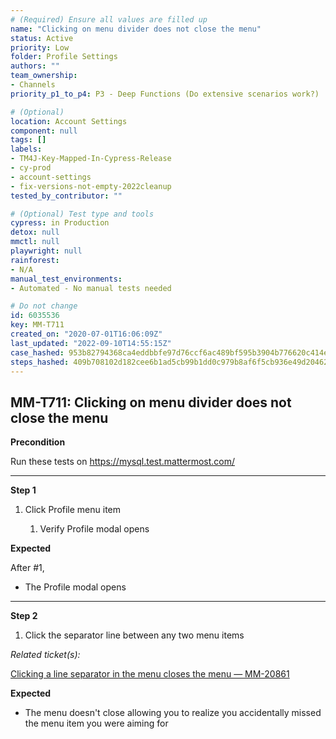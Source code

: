 ```yaml
---
# (Required) Ensure all values are filled up
name: "Clicking on menu divider does not close the menu"
status: Active
priority: Low
folder: Profile Settings
authors: ""
team_ownership:
- Channels
priority_p1_to_p4: P3 - Deep Functions (Do extensive scenarios work?)

# (Optional)
location: Account Settings
component: null
tags: []
labels:
- TM4J-Key-Mapped-In-Cypress-Release
- cy-prod
- account-settings
- fix-versions-not-empty-2022cleanup
tested_by_contributor: ""

# (Optional) Test type and tools
cypress: in Production
detox: null
mmctl: null
playwright: null
rainforest:
- N/A
manual_test_environments:
- Automated - No manual tests needed

# Do not change
id: 6035536
key: MM-T711
created_on: "2020-07-01T16:06:09Z"
last_updated: "2022-09-10T14:55:15Z"
case_hashed: 953b82794368ca4eddbbfe97d76ccf6ac489bf595b3904b776620c414e2eea4bd8826d9c170def13a19631fc3a9ac059
steps_hashed: 409b708102d182cee6b1ad5cb99b1dd0c979b8af6f5cb936e49d2046232b18bbea4b95dc030179b602cd869a21e52014
---
```


<!-- (Auto-generated) Based on frontmatter's "key" and "name" -->

## MM-T711: Clicking on menu divider does not close the menu

**Precondition**

Run these tests on <https://mysql.test.mattermost.com/>

---

**Step 1**

1. Click Profile menu item

   1. Verify Profile modal opens

**Expected**

After #1,

- The Profile modal opens

---

**Step 2**

1. Click the separator line between any two menu items

_Related ticket(s):_

[Clicking a line separator in the menu closes the menu — MM-20861](https://mattermost.atlassian.net/browse/MM-20861)

**Expected**

- The menu doesn't close allowing you to realize you accidentally missed the menu item you were aiming for
